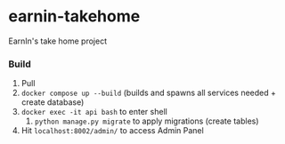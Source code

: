 # earnin-takehome
EarnIn's take home project

### Build
1. Pull
2. `docker compose up --build` (builds and spawns all services needed + create database)
3. `docker exec -it api bash` to enter shell
    1. `python manage.py migrate` to apply migrations (create tables)
4. Hit `localhost:8002/admin/` to access Admin Panel
